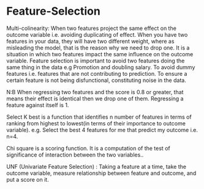 # Feature-Selection
Multi-colinearity: When two features project the same effect on the outcome variable i.e. avoiding duplicating of effect.  When you have two features in your data, they will have two different weight, where as misleading the model, that is the reason why we need to drop one. It is a situation in which two features impact the same influence on the outcome variable.
Feature selection is important to avoid two  features doing the same thing in the data e.g Promotion and doubling salary. To avoid dummy features i.e. features that are not contributing to prediction. To ensure a certain feature is not being disfunctional, constituting noise in the data.

N:B When regressing two features and the score is 0.8 or greater, that means their effect is identical then we drop one of them. Regressing a feature against itself is 1.

Select K best is a function that identifies n number of features in terms of ranking from highest to lowest(in terms of their importance to outcome variable). e.g. Select the best 4 features for me that predict my outcome i.e.  n=4.

Chi square is a scoring function. It is a computation of the test of significance of interaction between the two variables..

UNF (Univariate Feature Selection) : Taking a feature at a time, take the outcome variable, measure relationship between feature and outcome, and put a score on it.
